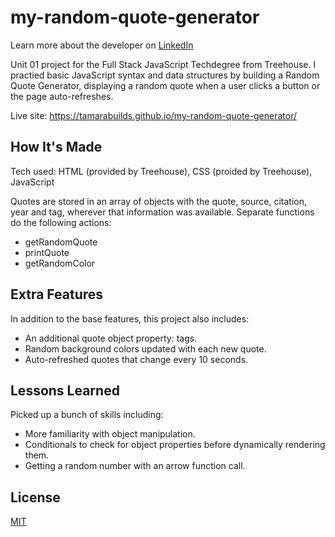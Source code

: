 # my-random-quote-generator
Learn more about the developer on <a href="https://www.linkedin.com/in/tamarabuilds/" target="_blank">LinkedIn</a>


Unit 01 project for the Full Stack JavaScript Techdegree from Treehouse. I practied basic JavaScript syntax and data structures by building a Random Quote Generator, displaying a random quote when a user clicks a button or the page auto-refreshes.

Live site: https://tamarabuilds.github.io/my-random-quote-generator/


## How It's Made

Tech used: HTML (provided by Treehouse), CSS (proided by Treehouse), JavaScript

Quotes are stored in an array of objects with the quote, source, citation, year and tag, wherever that information was available. Separate functions do the following actions:
 * getRandomQuote
 * printQuote
 * getRandomColor


## Extra Features

In addition to the base features, this project also includes:
 * An additional quote object property: tags.
 * Random background colors updated with each new quote.
 * Auto-refreshed quotes that change every 10 seconds.


## Lessons Learned

Picked up a bunch of skills including:
 * More familiarity with object manipulation.
 * Conditionals to check for object properties before dynamically rendering them.
 * Getting a random number with an arrow function call.


## License

[MIT](https://choosealicense.com/licenses/mit/)
